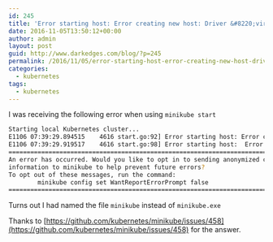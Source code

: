 ```yaml
---
id: 245
title: 'Error starting host: Error creating new host: Driver &#8220;virtualbox&#8221; not found.'
date: 2016-11-05T13:50:12+00:00
author: admin
layout: post
guid: http://www.darkedges.com/blog/?p=245
permalink: /2016/11/05/error-starting-host-error-creating-new-host-driver-virtualbox-not-found/
categories:
  - kubernetes
tags:
  - kubernetes
---
```

I was receiving the following error when using `minikube start`
```bash
Starting local Kubernetes cluster...
E1106 07:39:29.894515    4616 start.go:92] Error starting host: Error creating new host: Driver "virtualbox" not found. Do you have the plugin binary accessible in your PATH?. Retrying.
E1106 07:39:29.919517    4616 start.go:98] Error starting host:  Error creating new host: Driver "virtualbox" not found. Do you have the plugin binary accessible in your PATH?
================================================================================
An error has occurred. Would you like to opt in to sending anonymized crash
information to minikube to help prevent future errors?
To opt out of these messages, run the command:
        minikube config set WantReportErrorPrompt false
================================================================================
```

Turns out I had named the file `minikube` instead of `minikube.exe`

Thanks to [https://github.com/kubernetes/minikube/issues/458](https://github.com/kubernetes/minikube/issues/458) for the answer.